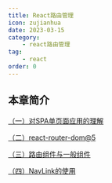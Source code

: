 ```yaml
---
title: React路由管理
icon: zujianhua
date: 2023-03-15
category:
    - react路由管理
tag: 
    - react
order: 0
---
```


## 本章简介

[（一）对SPA单页面应用的理解](./React-1.md)


[（二）react-router-dom@5](./React-2.md)


[（三）路由组件与一般组件](./React-3.md)


[（四）NavLink的使用](./React-4.md)
